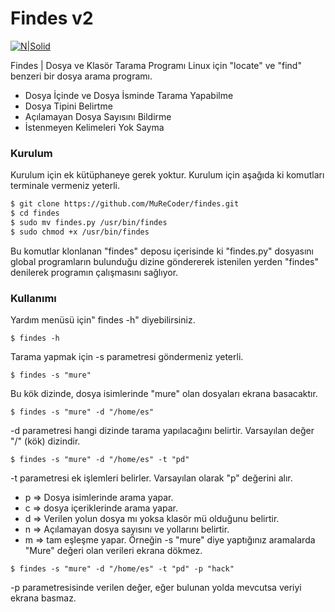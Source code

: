 # Findes v2

[![N|Solid](http://i.hizliresim.com/ZZpnVg.png)](http://emregeldegul.net)

Findes | Dosya ve Klasör Tarama Programı
Linux için "locate" ve "find" benzeri bir dosya arama programı.

  - Dosya İçinde ve Dosya İsminde Tarama Yapabilme
  - Dosya Tipini Belirtme
  - Açılamayan Dosya Sayısını Bildirme
  - İstenmeyen Kelimeleri Yok Sayma

### Kurulum
Kurulum için ek kütüphaneye gerek yoktur.
Kurulum için aşağıda ki komutları terminale vermeniz yeterli.

```sh
$ git clone https://github.com/MuReCoder/findes.git
$ cd findes
$ sudo mv findes.py /usr/bin/findes
$ sudo chmod +x /usr/bin/findes
```
Bu komutlar klonlanan "findes" deposu içerisinde ki "findes.py" dosyasını global programların bulunduğu dizine göndererek istenilen yerden "findes" denilerek programın çalışmasını sağlıyor.
### Kullanımı
Yardım menüsü için" findes -h" diyebilirsiniz.
```
$ findes -h
```
Tarama yapmak için -s parametresi göndermeniz yeterli.
```
$ findes -s "mure"
```

Bu kök dizinde, dosya isimlerinde "mure" olan dosyaları ekrana basacaktır.

```
$ findes -s "mure" -d "/home/es"
```

-d parametresi hangi dizinde tarama yapılacağını belirtir. Varsayılan değer "/" (kök) dizindir.

```
$ findes -s "mure" -d "/home/es" -t "pd"
```

-t parametresi ek işlemleri belirler. Varsayılan olarak "p" değerini alır.

- p => Dosya isimlerinde arama yapar.
- c => dosya içeriklerinde arama yapar.
- d => Verilen yolun dosya mı yoksa klasör mü olduğunu belirtir.
- n => Açılamayan dosya sayısını ve yollarını belirtir.
- m => tam eşleşme yapar. Örneğin -s "mure" diye yaptığınız aramalarda "Mure" değeri olan verileri ekrana dökmez.

```
$ findes -s "mure" -d "/home/es" -t "pd" -p "hack"
```

-p parametresisinde verilen değer, eğer bulunan yolda mevcutsa veriyi ekrana basmaz.
